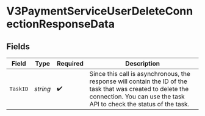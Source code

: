 # V3PaymentServiceUserDeleteConnectionResponseData


## Fields

| Field                                                                                                                                                                               | Type                                                                                                                                                                                | Required                                                                                                                                                                            | Description                                                                                                                                                                         |
| ----------------------------------------------------------------------------------------------------------------------------------------------------------------------------------- | ----------------------------------------------------------------------------------------------------------------------------------------------------------------------------------- | ----------------------------------------------------------------------------------------------------------------------------------------------------------------------------------- | ----------------------------------------------------------------------------------------------------------------------------------------------------------------------------------- |
| `TaskID`                                                                                                                                                                            | *string*                                                                                                                                                                            | :heavy_check_mark:                                                                                                                                                                  | Since this call is asynchronous, the response will contain the ID of the task that was created to delete the connection. You can use the task API to check the status of the task.<br/> |